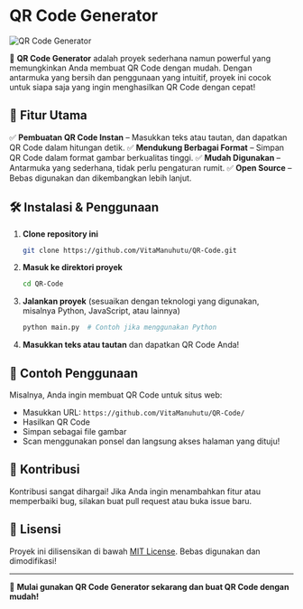 # QR Code Generator

![QR Code Generator](https://img.shields.io/badge/QR%20Code-Generator-blue.svg)

🚀 **QR Code Generator** adalah proyek sederhana namun powerful yang memungkinkan Anda membuat QR Code dengan mudah. Dengan antarmuka yang bersih dan penggunaan yang intuitif, proyek ini cocok untuk siapa saja yang ingin menghasilkan QR Code dengan cepat!

## 🎯 Fitur Utama

✅ **Pembuatan QR Code Instan** – Masukkan teks atau tautan, dan dapatkan QR Code dalam hitungan detik.
✅ **Mendukung Berbagai Format** – Simpan QR Code dalam format gambar berkualitas tinggi.
✅ **Mudah Digunakan** – Antarmuka yang sederhana, tidak perlu pengaturan rumit.
✅ **Open Source** – Bebas digunakan dan dikembangkan lebih lanjut.

## 🛠️ Instalasi & Penggunaan

1. **Clone repository ini**
   ```sh
   git clone https://github.com/VitaManuhutu/QR-Code.git
   ```
2. **Masuk ke direktori proyek**
   ```sh
   cd QR-Code
   ```
3. **Jalankan proyek** (sesuaikan dengan teknologi yang digunakan, misalnya Python, JavaScript, atau lainnya)
   ```sh
   python main.py  # Contoh jika menggunakan Python
   ```
4. **Masukkan teks atau tautan** dan dapatkan QR Code Anda!

## 📌 Contoh Penggunaan

Misalnya, Anda ingin membuat QR Code untuk situs web:

- Masukkan URL: `https://github.com/VitaManuhutu/QR-Code/`
- Hasilkan QR Code
- Simpan sebagai file gambar
- Scan menggunakan ponsel dan langsung akses halaman yang dituju!

## 🤝 Kontribusi

Kontribusi sangat dihargai! Jika Anda ingin menambahkan fitur atau memperbaiki bug, silakan buat pull request atau buka issue baru.

## 📄 Lisensi

Proyek ini dilisensikan di bawah [MIT License](https://opensource.org/licenses/MIT). Bebas digunakan dan dimodifikasi!

---

🎉 **Mulai gunakan QR Code Generator sekarang dan buat QR Code dengan mudah!**


